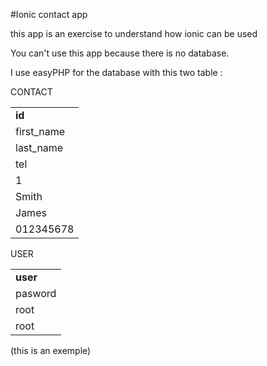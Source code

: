 #Ionic contact app

this app is an exercise  to understand how ionic can be used

You can't use this app because there is no database.

I use easyPHP for the database with this two table :

CONTACT
<table>
    <tr>
        <td><b>id</b></tr>
        <td>first_name</tr>
        <td>last_name</tr>
        <td>tel</tr>
    </tr>
    <tr>
        <td>1</tr>
        <td>Smith</tr>
        <td>James</tr>
        <td>012345678</tr>
    </tr>
</table>

USER
<table>
    <tr>
        <td><b>user</b></tr>
        <td>pasword</tr>
    </tr>
    <tr>
        <td>root</tr>
        <td>root</tr>
    </tr>
</table>

(this is an exemple)